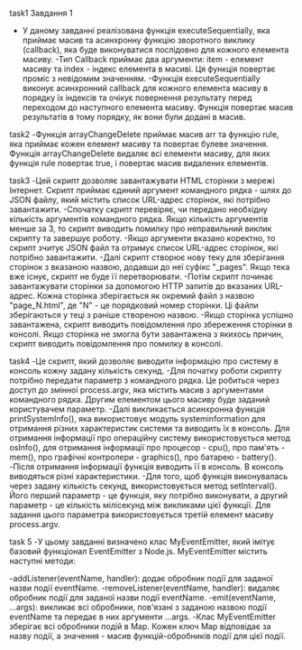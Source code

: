 task1
Завдання 1
 - У даному завданні реалізована функція executeSequentially, яка приймає масив та асинхронну функцію зворотного виклику (callback), яка буде виконуватися послідовно для кожного елемента масиву.
 -Тип Callback приймає два аргументи: item - елемент масиву та index - індекс елемента в масиві. Ця функція повертає проміс з невідомим значенням.
 -Функція executeSequentially виконує асинхронний callback для кожного елемента масиву в порядку їх індексів та очікує повернення результату перед переходом до наступного елемента масиву. Функція повертає масив результатів в тому порядку, як вони були додані в масив.

task2
 -Функція arrayChangeDelete приймає масив arr та функцію rule, яка приймає кожен елемент масиву та повертає булеве значення. Функція arrayChangeDelete видаляє всі елементи масиву, для яких функція rule повертає true, і повертає масив видалених елементів.

task3
 -Цей скрипт дозволяє завантажувати HTML сторінки з мережі Інтернет. Скрипт приймає єдиний аргумент командного рядка - шлях до JSON файлу, який містить список URL-адрес сторінок, які потрібно завантажити.
 -Спочатку скрипт перевіряє, чи передано необхідну кількість аргументів командного рядка. Якщо кількість аргументів менше за 3, то скрипт виводить помилку про неправильний виклик скрипту та завершує роботу.
 -Якщо аргументи вказано коректно, то скрипт зчитує JSON файл та отримує список URL-адрес сторінок, які потрібно завантажити.
 -Далі скрипт створює нову теку для зберігання сторінок з вказаною назвою, додавши до неї суфікс "_pages". Якщо тека вже існує, скрипт не буде її перетворювати.
 -Потім скрипт починає завантажувати сторінки за допомогою HTTP запитів до вказаних URL-адрес. Кожна сторінка зберігається як окремий файл з назвою "page_N.html", де "N" - це порядковий номер сторінки. Ці файли зберігаються у теці з раніше створеною назвою.
 -Якщо сторінка успішно завантажена, скрипт виводить повідомлення про збереження сторінки в консолі. Якщо сторінка не змогла бути завантажена з якихось причин, скрипт виводить повідомлення про помилку в консолі.

task4
 -Це скрипт, який дозволяє виводити інформацію про систему в консоль кожну задану кількість секунд.
 -Для початку роботи скрипту потрібно передати параметр з командного рядка. Це робиться через доступ до змінної process.argv, яка містить масив з аргументами командного рядка. Другим елементом цього масиву буде заданий користувачем параметр.
 -Далі викликається асинхронна функція printSystemInfo(), яка використовує модуль systeminformation для отримання різних характеристик системи та виводить їх в консоль. Для отримання інформації про операційну систему використовується метод osInfo(), для отримання інформації про процесор - cpu(), про пам'ять - mem(), про графічні контролери - graphics(), про батарею - battery().
 -Після отримання інформації функція виводить її в консоль. В консоль виводяться різні характеристики.
 -Для того, щоб функція виконувалась через задану кількість секунд, використовується метод setInterval(). Його перший параметр - це функція, яку потрібно виконувати, а другий параметр - це кількість мілісекунд між викликами цієї функції. Для задання цього параметра використовується третій елемент масиву process.argv.

task 5
 -У цьому завданні визначено клас MyEventEmitter, який імітує базовий функціонал EventEmitter з Node.js. MyEventEmitter містить наступні методи:

 -addListener(eventName, handler): додає обробник події для заданої назви події eventName.
 -removeListener(eventName, handler): видаляє обробник події для заданої назви події eventName.
 -emit(eventName, ...args): викликає всі обробники, пов'язані з заданою назвою події eventName та передає в них аргументи ...args.
 -Клас MyEventEmitter зберігає всі обробники подій в Map. Кожен ключ Map відповідає за назву події, а значення - масив функцій-обробників події для цієї події.
